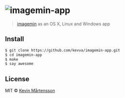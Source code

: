 # <img src="https://cloud.githubusercontent.com/assets/709159/2954693/97fa771a-da76-11e3-90ac-07fbc5ca943f.png" alt="imagemin-app">

> [imagemin](https://github.com/kevva/imagemin) as an OS X, Linux and Windows app


## Install

```sh
$ git clone https://github.com/kevva/imagemin-app.git
$ cd imagemin-app
$ make
$ say awesome
```


## License

MIT © [Kevin Mårtensson](https://github.com/kevva)
